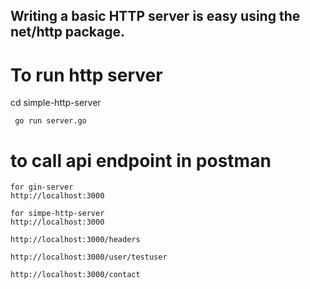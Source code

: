 
## Writing a basic HTTP server is easy using the net/http package.

# To run http server 

cd simple-http-server
```
 go run server.go

````

# to call api endpoint in postman

```
for gin-server
http://localhost:3000

for simpe-http-server
http://localhost:3000

http://localhost:3000/headers

http://localhost:3000/user/testuser

http://localhost:3000/contact



```
